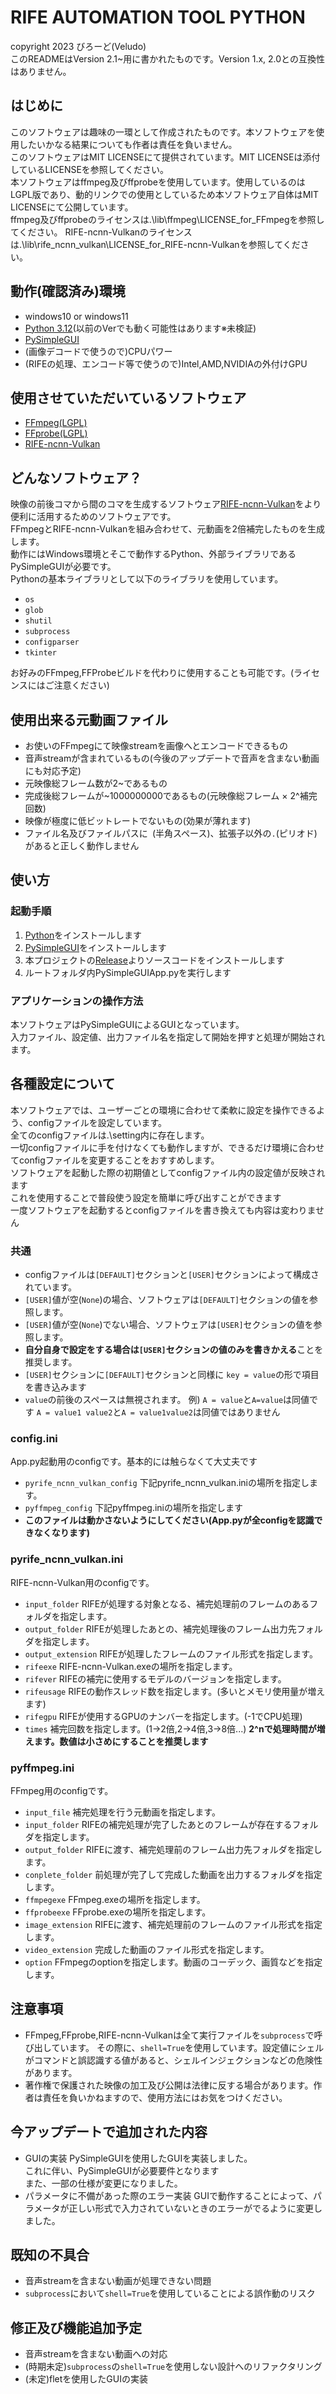 # RIFE AUTOMATION TOOL PYTHON
copyright 2023 びろーど(Veludo)<br>
このREADMEはVersion 2.1~用に書かれたものです。Version 1.x, 2.0との互換性はありません。

## はじめに
このソフトウェアは趣味の一環として作成されたものです。本ソフトウェアを使用したいかなる結果についても作者は責任を負いません。<br>
このソフトウェアはMIT LICENSEにて提供されています。MIT LICENSEは添付しているLICENSEを参照してください。<br>
本ソフトウェアはffmpeg及びffprobeを使用しています。使用しているのはLGPL版であり、動的リンクでの使用としているため本ソフトウェア自体はMIT LICENSEにて公開しています。<br>
ffmpeg及びffprobeのライセンスは.\lib\ffmpeg\LICENSE_for_FFmpegを参照してください。
RIFE-ncnn-Vulkanのライセンスは.\lib\rife_ncnn_vulkan\LICENSE_for_RIFE-ncnn-Vulkanを参照してください。
## 動作(確認済み)環境
- windows10 or windows11
- [Python 3.12](https://www.python.org/)(以前のVerでも動く可能性はあります※未検証)
- [PySimpleGUI](https://www.pysimplegui.org/en/latest/)
- (画像デコードで使うので)CPUパワー
- (RIFEの処理、エンコード等で使うので)Intel,AMD,NVIDIAの外付けGPU

## 使用させていただいているソフトウェア
- [FFmpeg(LGPL)](https://github.com/BtbN/FFmpeg-Builds/releases/tag/autobuild-2023-11-11-12-54)
- [FFprobe(LGPL)](https://github.com/BtbN/FFmpeg-Builds/releases/tag/autobuild-2023-11-11-12-54)
- [RIFE-ncnn-Vulkan](https://github.com/nihui/rife-ncnn-vulkan/releases/tag/20221029)

## どんなソフトウェア？
映像の前後コマから間のコマを生成するソフトウェア[RIFE-ncnn-Vulkan](https://github.com/nihui/rife-ncnn-vulkan)をより便利に活用するためのソフトウェアです。<br>
FFmpegとRIFE-ncnn-Vulkanを組み合わせて、元動画を2倍補完したものを生成します。<br>
動作にはWindows環境とそこで動作するPython、外部ライブラリであるPySimpleGUIが必要です。<br>
Pythonの基本ライブラリとして以下のライブラリを使用しています。
- `os`
- `glob`
- `shutil`
- `subprocess`
- `configparser`
- `tkinter`

お好みのFFmpeg,FFProbeビルドを代わりに使用することも可能です。(ライセンスにはご注意ください)<br>

## 使用出来る元動画ファイル
- お使いのFFmpegにて映像streamを画像へとエンコードできるもの
- 音声streamが含まれているもの(今後のアップデートで音声を含まない動画にも対応予定)
- 元映像総フレーム数が2~であるもの
- 完成後総フレームが~1000000000であるもの(元映像総フレーム × 2^補完回数)
- 映像が極度に低ビットレートでないもの(効果が薄れます)
- ファイル名及びファイルパスに` `(半角スペース)、拡張子以外の`.`(ピリオド)があると正しく動作しません

## 使い方

### 起動手順
1. [Python](https://www.python.org/)をインストールします
2. [PySimpleGUI](https://www.pysimplegui.org/en/latest/)をインストールします
3. 本プロジェクトの[Release](https://github.com/ike62k/RIFEAutomationToolPython/releases)よりソースコードをインストールします
4. ルートフォルダ内PySimpleGUIApp.pyを実行します

### アプリケーションの操作方法
本ソフトウェアはPySimpleGUIによるGUIとなっています。<br>
入力ファイル、設定値、出力ファイル名を指定して開始を押すと処理が開始されます。

## 各種設定について
本ソフトウェアでは、ユーザーごとの環境に合わせて柔軟に設定を操作できるよう、configファイルを設定しています。<br>
全てのconfigファイルは.\setting内に存在します。<br>
一切configファイルに手を付けなくても動作しますが、できるだけ環境に合わせてconfigファイルを変更することをおすすめします。<br>
ソフトウェアを起動した際の初期値としてconfigファイル内の設定値が反映されます<br>
これを使用することで普段使う設定を簡単に呼び出すことができます<br>
一度ソフトウェアを起動するとconfigファイルを書き換えても内容は変わりません

### 共通
- configファイルは`[DEFAULT]`セクションと`[USER]`セクションによって構成されています。
- `[USER]`値が空(`None`)の場合、ソフトウェアは`[DEFAULT]`セクションの値を参照します。
- `[USER]`値が空(`None`)でない場合、ソフトウェアは`[USER]`セクションの値を参照します。
- **自分自身で設定をする場合は`[USER]`セクションの値のみを書きかえる**ことを推奨します。
- `[USER]`セクションに`[DEFAULT]`セクションと同様に `key = value`の形で項目を書き込みます
- `value`の前後のスペースは無視されます。 例) `A = value`と`A=value`は同値です `A = value1 value2`と`A = value1value2`は同値ではありません

### config.ini
App.py起動用のconfigです。基本的には触らなくて大丈夫です
- `pyrife_ncnn_vulkan_config` 下記pyrife_ncnn_vulkan.iniの場所を指定します。
- `pyffmpeg_config` 下記pyffmpeg.iniの場所を指定します
- **このファイルは動かさないようにしてください(App.pyが全configを認識できなくなります)**

### pyrife_ncnn_vulkan.ini
RIFE-ncnn-Vulkan用のconfigです。
- `input_folder` RIFEが処理する対象となる、補完処理前のフレームのあるフォルダを指定します。
- `output_folder` RIFEが処理したあとの、補完処理後のフレーム出力先フォルダを指定します。
- `output_extension` RIFEが処理したフレームのファイル形式を指定します。
- `rifeexe` RIFE-ncnn-Vulkan.exeの場所を指定します。
- `rifever` RIFEの補完に使用するモデルのバージョンを指定します。
- `rifeusage` RIFEの動作スレッド数を指定します。(多いとメモリ使用量が増えます)
- `rifegpu` RIFEが使用するGPUのナンバーを指定します。(-1でCPU処理)
- `times` 補完回数を指定します。(1→2倍,2→4倍,3→8倍...) **2^nで処理時間が増えます。数値は小さめにすることを推奨します**

### pyffmpeg.ini
FFmpeg用のconfigです。
- `input_file` 補完処理を行う元動画を指定します。
- `input_folder` RIFEの補完処理が完了したあとのフレームが存在するフォルダを指定します。
- `output_folder` RIFEに渡す、補完処理前のフレーム出力先フォルダを指定します。
- `conplete_folder` 前処理が完了して完成した動画を出力するフォルダを指定します。
- `ffmpegexe` FFmpeg.exeの場所を指定します。
- `ffprobeexe` FFprobe.exeの場所を指定します。
- `image_extension` RIFEに渡す、補完処理前のフレームのファイル形式を指定します。
- `video_extension` 完成した動画のファイル形式を指定します。
- `option` FFmpegのoptionを指定します。動画のコーデック、画質などを指定します。

## 注意事項
- FFmpeg,FFprobe,RIFE-ncnn-Vulkanは全て実行ファイルを`subprocess`で呼び出しています。
    その際に、`shell=True`を使用しています。設定値にシェルがコマンドと誤認識する値があると、シェルインジェクションなどの危険性があります。
- 著作権で保護された映像の加工及び公開は法律に反する場合があります。作者は責任を負いかねますので、使用方法にはお気をつけください。

## 今アップデートで追加された内容
- GUIの実装
PySimpleGUIを使用したGUIを実装しました。<br>
これに伴い、PySimpleGUIが必要要件となります<br>
また、一部の仕様が変更になりました。
- パラメータに不備があった際のエラー実装
GUIで動作することによって、パラメータが正しい形式で入力されていないときのエラーがでるように変更しました。

## 既知の不具合
- 音声streamを含まない動画が処理できない問題
- `subprocess`において`shell=True`を使用していることによる誤作動のリスク

## 修正及び機能追加予定
- 音声streamを含まない動画への対応
- (時期未定)`subprocess`の`shell=True`を使用しない設計へのリファクタリング
- (未定)fletを使用したGUIの実装
